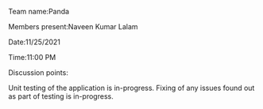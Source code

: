Team name:Panda

Members present:Naveen Kumar Lalam

Date:11/25/2021

Time:11:00 PM

Discussion points:

Unit testing of the application is in-progress.
Fixing of any issues found out as part of testing is in-progress.